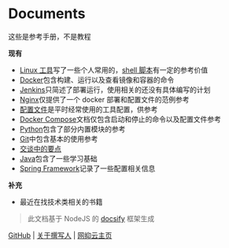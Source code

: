 # Documents

这些是参考手册，不是教程

**现有**

- [Linux 工具](linux-tool/)写了一些个人常用的，[shell 脚本](linux-tool/shell.md)有一定的参考价值
- [Docker](docker/)包含构建、运行以及查看镜像和容器的命令
- [Jenkins](jenkins/)只简述了部署运行，使用相关的还没有具体编写的计划
- [Nginx](nginx/)仅提供了一个 docker 部署和配置文件的范例参考
- [配置文件](config/)是平时经常使用的工具配置，供参考
- [Docker Compose](docker-compose/)文档仅包含启动和停止的命令以及配置文件参考
- [Python](python/)包含了部分内置模块的参考
- [Git](vcs/)中包含基本的使用参考
- [交谈中的要点](talk/)
- [Java](java/)包含了一些学习基础
- [Spring Framework](spring-framework/)记录了一些配置相关信息

**补充**

- 最近在找技术类相关的书籍

>此文档基于 NodeJS 的 [docsify](https://docsify.js.org/#/zh-cn/) 框架生成

[GitHub](https://github.com/StilleMenschen/stillemenschen.github.io) | [关于撰写人](about/ "撰写人自述") |
[网抑云主页](https://music.163.com/#/user/home?id=247886432)
